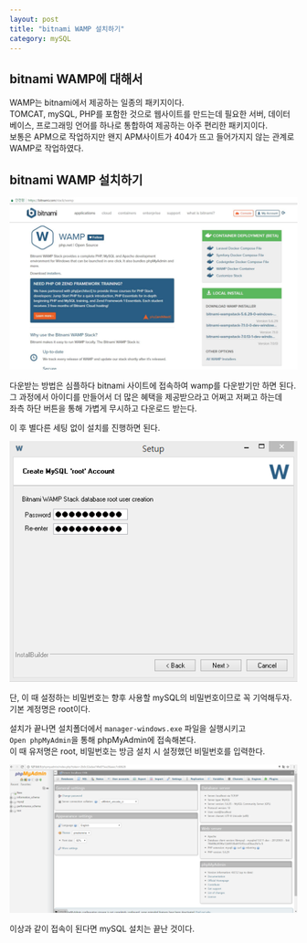 ```yaml
---
layout: post
title: "bitnami WAMP 설치하기" 
category: mySQL
---
```


## bitnami WAMP에 대해서

WAMP는 bitnami에서 제공하는 일종의 패키지이다.  
TOMCAT, mySQL, PHP를 포함한 것으로 웹사이트를 만드는데 필요한 서버, 데이터베이스, 프로그래밍 언어를 하나로 통합하여 제공하는 아주 편리한 패키지이다.  
보통은 APM으로 작업하지만 왠지 APM사이트가 404가 뜨고 들어가지지 않는 관계로 WAMP로 작업하였다.  

## bitnami WAMP 설치하기

![친절한 스크린샷](/images/wamp_download.jpg)  
  
다운받는 방법은 심플하다 bitnami 사이트에 접속하여 wamp를 다운받기만 하면 된다.  
그 과정에서 아이디를 만들어서 더 많은 혜택을 제공받으라고 어쩌고 저쩌고 하는데  
좌측 하단 버튼을 통해 가볍게 무시하고 다운로드 받는다.  
  
이 후 별다른 세팅 없이 설치를 진행하면 된다.  
  
![친절한 스크린샷](/images/wamp_install_01.png)  
  
단, 이 때 설정하는 비밀번호는 향후 사용할 mySQL의 비밀번호이므로 꼭 기억해두자.  
기본 계정명은 root이다.  
  

설치가 끝나면 설치폴더에서 `manager-windows.exe` 파일을 실행시키고  
`Open phpMyAdmin`을 통해 phpMyAdmin에 접속해본다.  
이 때 유저명은 root, 비밀번호는 방금 설치 시 설정했던 비밀번호를 입력한다.  
  
  ![친절한 스크린샷](/images/wamp_install_02.png)  
  
이상과 같이 접속이 된다면 mySQL 설치는 끝난 것이다.
